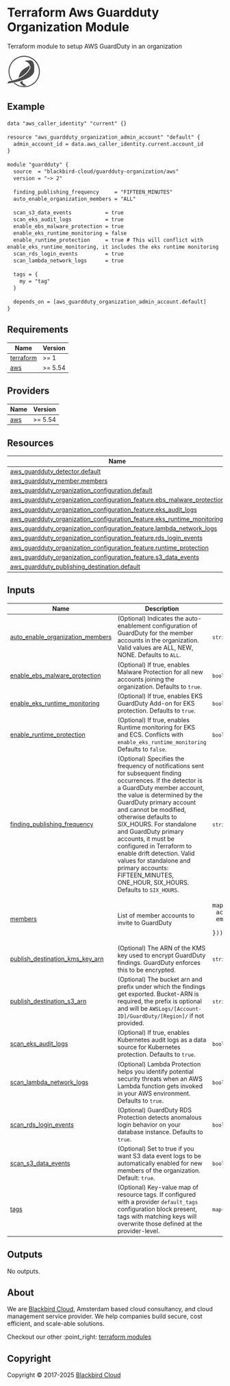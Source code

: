 <!-- BEGIN_TF_DOCS -->
# Terraform Aws Guardduty Organization Module
Terraform module to setup AWS GuardDuty in an organization

[![blackbird-logo](https://raw.githubusercontent.com/blackbird-cloud/terraform-module-template/main/.config/logo_simple.png)](https://blackbird.cloud)

## Example
```hcl
data "aws_caller_identity" "current" {}

resource "aws_guardduty_organization_admin_account" "default" {
  admin_account_id = data.aws_caller_identity.current.account_id
}

module "guardduty" {
  source  = "blackbird-cloud/guardduty-organization/aws"
  version = "~> 2"

  finding_publishing_frequency     = "FIFTEEN_MINUTES"
  auto_enable_organization_members = "ALL"

  scan_s3_data_events           = true
  scan_eks_audit_logs           = true
  enable_ebs_malware_protection = true
  enable_eks_runtime_monitoring = false
  enable_runtime_protection     = true # This will conflict with enable_eks_runtime_monitoring, it includes the eks runtime monitoring
  scan_rds_login_events         = true
  scan_lambda_network_logs      = true

  tags = {
    my = "tag"
  }

  depends_on = [aws_guardduty_organization_admin_account.default]
}
```

## Requirements

| Name | Version |
|------|---------|
| <a name="requirement_terraform"></a> [terraform](#requirement\_terraform) | >= 1 |
| <a name="requirement_aws"></a> [aws](#requirement\_aws) | >= 5.54 |

## Providers

| Name | Version |
|------|---------|
| <a name="provider_aws"></a> [aws](#provider\_aws) | >= 5.54 |

## Resources

| Name | Type |
|------|------|
| [aws_guardduty_detector.default](https://registry.terraform.io/providers/hashicorp/aws/latest/docs/resources/guardduty_detector) | resource |
| [aws_guardduty_member.members](https://registry.terraform.io/providers/hashicorp/aws/latest/docs/resources/guardduty_member) | resource |
| [aws_guardduty_organization_configuration.default](https://registry.terraform.io/providers/hashicorp/aws/latest/docs/resources/guardduty_organization_configuration) | resource |
| [aws_guardduty_organization_configuration_feature.ebs_malware_protection](https://registry.terraform.io/providers/hashicorp/aws/latest/docs/resources/guardduty_organization_configuration_feature) | resource |
| [aws_guardduty_organization_configuration_feature.eks_audit_logs](https://registry.terraform.io/providers/hashicorp/aws/latest/docs/resources/guardduty_organization_configuration_feature) | resource |
| [aws_guardduty_organization_configuration_feature.eks_runtime_monitoring](https://registry.terraform.io/providers/hashicorp/aws/latest/docs/resources/guardduty_organization_configuration_feature) | resource |
| [aws_guardduty_organization_configuration_feature.lambda_network_logs](https://registry.terraform.io/providers/hashicorp/aws/latest/docs/resources/guardduty_organization_configuration_feature) | resource |
| [aws_guardduty_organization_configuration_feature.rds_login_events](https://registry.terraform.io/providers/hashicorp/aws/latest/docs/resources/guardduty_organization_configuration_feature) | resource |
| [aws_guardduty_organization_configuration_feature.runtime_protection](https://registry.terraform.io/providers/hashicorp/aws/latest/docs/resources/guardduty_organization_configuration_feature) | resource |
| [aws_guardduty_organization_configuration_feature.s3_data_events](https://registry.terraform.io/providers/hashicorp/aws/latest/docs/resources/guardduty_organization_configuration_feature) | resource |
| [aws_guardduty_publishing_destination.default](https://registry.terraform.io/providers/hashicorp/aws/latest/docs/resources/guardduty_publishing_destination) | resource |

## Inputs

| Name | Description | Type | Default | Required |
|------|-------------|------|---------|:--------:|
| <a name="input_auto_enable_organization_members"></a> [auto\_enable\_organization\_members](#input\_auto\_enable\_organization\_members) | (Optional) Indicates the auto-enablement configuration of GuardDuty for the member accounts in the organization. Valid values are ALL, NEW, NONE. Defaults to `ALL`. | `string` | `"ALL"` | no |
| <a name="input_enable_ebs_malware_protection"></a> [enable\_ebs\_malware\_protection](#input\_enable\_ebs\_malware\_protection) | (Optional) If true, enables Malware Protection for all new accounts joining the organization. Defaults to `true`. | `bool` | `true` | no |
| <a name="input_enable_eks_runtime_monitoring"></a> [enable\_eks\_runtime\_monitoring](#input\_enable\_eks\_runtime\_monitoring) | (Optional) If true, enables EKS GuardDuty Add-on for EKS protection. Defaults to `true`. | `bool` | `true` | no |
| <a name="input_enable_runtime_protection"></a> [enable\_runtime\_protection](#input\_enable\_runtime\_protection) | (Optional) If true, enables Runtime monitoring for EKS and ECS. Conflicts with `enable_eks_runtime_monitoring` Defaults to `false`. | `bool` | `false` | no |
| <a name="input_finding_publishing_frequency"></a> [finding\_publishing\_frequency](#input\_finding\_publishing\_frequency) | (Optional) Specifies the frequency of notifications sent for subsequent finding occurrences. If the detector is a GuardDuty member account, the value is determined by the GuardDuty primary account and cannot be modified, otherwise defaults to SIX\_HOURS. For standalone and GuardDuty primary accounts, it must be configured in Terraform to enable drift detection. Valid values for standalone and primary accounts: FIFTEEN\_MINUTES, ONE\_HOUR, SIX\_HOURS. Defaults to `SIX_HOURS`. | `string` | `"SIX_HOURS"` | no |
| <a name="input_members"></a> [members](#input\_members) | List of member accounts to invite to GuardDuty | <pre>map(object({<br/>    account_id = string<br/>    email      = string<br/>  }))</pre> | `{}` | no |
| <a name="input_publish_destination_kms_key_arn"></a> [publish\_destination\_kms\_key\_arn](#input\_publish\_destination\_kms\_key\_arn) | (Optional) The ARN of the KMS key used to encrypt GuardDuty findings. GuardDuty enforces this to be encrypted. | `string` | `""` | no |
| <a name="input_publish_destination_s3_arn"></a> [publish\_destination\_s3\_arn](#input\_publish\_destination\_s3\_arn) | (Optional) The bucket arn and prefix under which the findings get exported. Bucket-ARN is required, the prefix is optional and will be `AWSLogs/[Account-ID]/GuardDuty/[Region]/` if not provided. | `string` | `""` | no |
| <a name="input_scan_eks_audit_logs"></a> [scan\_eks\_audit\_logs](#input\_scan\_eks\_audit\_logs) | (Optional) If true, enables Kubernetes audit logs as a data source for Kubernetes protection. Defaults to `true`. | `bool` | `true` | no |
| <a name="input_scan_lambda_network_logs"></a> [scan\_lambda\_network\_logs](#input\_scan\_lambda\_network\_logs) | (Optional) Lambda Protection helps you identify potential security threats when an AWS Lambda function gets invoked in your AWS environment. Defaults to `true`. | `bool` | `true` | no |
| <a name="input_scan_rds_login_events"></a> [scan\_rds\_login\_events](#input\_scan\_rds\_login\_events) | (Optional) GuardDuty RDS Protection detects anomalous login behavior on your database instance. Defaults to `true`. | `bool` | `true` | no |
| <a name="input_scan_s3_data_events"></a> [scan\_s3\_data\_events](#input\_scan\_s3\_data\_events) | (Optional) Set to true if you want S3 data event logs to be automatically enabled for new members of the organization. Default: `true`. | `bool` | `true` | no |
| <a name="input_tags"></a> [tags](#input\_tags) | (Optional) Key-value map of resource tags. If configured with a provider `default_tags` configuration block present, tags with matching keys will overwrite those defined at the provider-level. | `map(string)` | `{}` | no |

## Outputs

No outputs.

## About

We are [Blackbird Cloud](https://blackbird.cloud), Amsterdam based cloud consultancy, and cloud management service provider. We help companies build secure, cost efficient, and scale-able solutions.

Checkout our other :point\_right: [terraform modules](https://registry.terraform.io/namespaces/blackbird-cloud)

## Copyright

Copyright © 2017-2025 [Blackbird Cloud](https://blackbird.cloud)
<!-- END_TF_DOCS -->